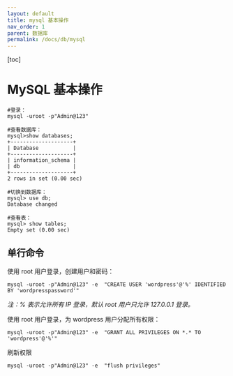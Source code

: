 ```yaml
---
layout: default
title: mysql 基本操作
nav_order: 1
parent: 数据库
permalink: /docs/db/mysql
---
```


[toc]



# MySQL 基本操作



```mysql
#登录：
mysql -uroot -p"Admin@123"

#查看数据库：
mysql>show databases;
+--------------------+
| Database           |
+--------------------+
| information_schema |
| db                 |
+--------------------+
2 rows in set (0.00 sec)

#切换到数据库：
mysql> use db;
Database changed

#查看表：
mysql> show tables;
Empty set (0.00 sec)

```



## 单行命令

使用 root 用户登录，创建用户和密码：

```mysql
mysql -uroot -p"Admin@123" -e  "CREATE USER 'wordpress'@'%' IDENTIFIED BY 'wordpresspassword'"
```

*注：% 表示允许所有 IP 登录，默认 root 用户只允许 127.0.0.1 登录。*



使用 root 用户登录，为 wordpress 用户分配所有权限：

```mysql
mysql -uroot -p"Admin@123" -e  "GRANT ALL PRIVILEGES ON *.* TO 'wordpress'@'%'"
```



刷新权限

```mysql
mysql -uroot -p"Admin@123" -e  "flush privileges"
```



